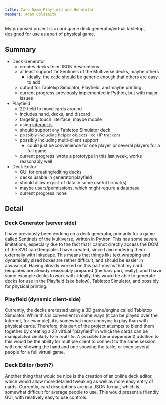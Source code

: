 ```yaml
--- 
title: Card Game Playfield and Generator
members: Adam Goldsmith
--- 
```


My proposed project is a card game deck generator/virtual tabletop, designed for use as apart of physical game.

## Summary
  * Deck Generator
      * creates decks from JSON descriptions
      * at least support for Sentinels of the Multiverse decks, maybe others
          * ideally, the code should be generic enough that others are easy to add
      * output for Tabletop Simulator, Playfield, and maybe printing
      * current progress: previously implemented in Python, but with major issues
  * Playfield
      * 2D field to move cards around
      * includes hand, decks, and discard
      * targeting touch interface, maybe mobile
      * using [interact.js](http://interactjs.io/)
      * should support any Tabletop Simulator deck
      * possibly including helper objects like HP trackers
      * possibly including multi-client support
          * could just be convenience for one player, or several players for a full game
      * current progress: wrote a prototype in this last week, works reasonably well
  * Deck Editor
      * GUI for creating/editing decks
      * decks usable in generator/playfield
      * should allow export of data in some useful format(s)
      * maybe users/permissions, which might require a database
      * current progress: none

## Detail
### Deck Generator (server side)
I have previously been working on a deck generator, primarily for a game called Sentinels of the Multiverse, written in Python. This has some severe limitations, especially due to the fact that I cannot directly access the DOM of the SVG card templates I have created, since I am rendering them externally with Inkscape. This means that things like text wrapping and dynamically sized boxes are rather difficult, and should be easier in Javascript. Having already worked on this part means that my card templates are already reasonably prepared (the hard part, really), and I have some example decks to work with. Ideally, this would be able to generate decks for use in the Playfield (see below), Tabletop Simulator, and possibly for physical printing.

### Playfield (dynamic client-side)
Currently, the decks are tested using a 3D game/engine called Tabletop Simulator. While this is convenient in some ways (it can be played over the Internet, for example), it is somewhat more annoying to play than with physical cards. Therefore, this part of the project attempts to blend them together by creating a 2D virtual "playfield" in which the cards can be manipulated similarly to in real life. A possible (time-dependent) addition to this would be the ability for multiple client to connect to the same session, with one showing the hand and one showing the table, or even several people for a full virtual game.

### Deck Editor (both?)
Another thing that would be nice is the creation of an online deck editor, which would allow more detailed tweaking as well as more easy entry of cards. Currently, card descriptions are in a JSON format, which is somewhat difficult for average people to use. This would present a friendly GUI, with relatively easy to use controls.
